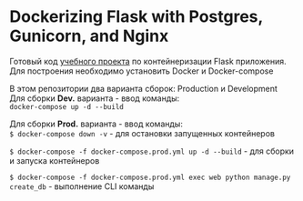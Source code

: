 # Dockerizing Flask with Postgres, Gunicorn, and Nginx  
Готовый код [учебного проекта](https://testdriven.io/blog/dockerizing-flask-with-postgres-gunicorn-and-nginx/) по контейнеризации Flask приложения.  
Для построения необходимо установить Docker и Docker-compose


В этом репозитории два варианта сборок: Production и Development  
Для сборки **Dev.** варианта - ввод команды:  
`docker-compose up -d --build`

Для сборки **Prod.** варианта - ввод команды:  
`$ docker-compose down -v` - для остановки запущенных контейнеров

`$ docker-compose -f docker-compose.prod.yml up -d --build` - для сборки и запуска контейнеров 


`$ docker-compose -f docker-compose.prod.yml exec web python manage.py create_db` - выполнение CLI команды

